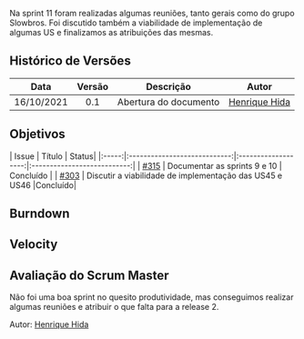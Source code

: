 ﻿---
layout: page_slowbros
tag: slowbros
---
Na sprint 11 foram realizadas algumas reuniões, tanto gerais como do grupo Slowbros. Foi discutido também a viabilidade de implementação de algumas US e finalizamos as atribuições das mesmas.

## Histórico de Versões

| Data       | Versão | Descrição                      | Autor             |
| :--------: | :----: | :----------:                   | :---------------: |
| 16/10/2021 |  0.1   | Abertura do documento | [Henrique Hida](https://github.com/HenriqueHida)|


## Objetivos

| Issue |            Título            |   Status| 
|:-----:|:----------------------------:|:-------------------:|:---------------------------:|
| [#315](https://github.com/fga-eps-mds/2021-1-Bot/issues/315) | Documentar as sprints 9 e 10 | Concluído |
| [#303](https://github.com/fga-eps-mds/2021-1-Bot/issues/303) | Discutir a viabilidade de implementação das US45 e US46 |Concluído|

## Burndown

## Velocity 

## Avaliação do Scrum Master

Não foi uma boa sprint no quesito produtividade, mas conseguimos realizar algumas reuniões e atribuir o que falta para a release 2.

Autor: [Henrique Hida](https://github.com/HenriqueHida)
